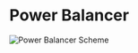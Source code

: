 # Power Balancer

![Power Balancer Scheme](https://raw.githubusercontent.com/jackybourgeois/activehome-energy/master/org.activehome.energy.balancer/docs/load_balancer_scheme.png)
